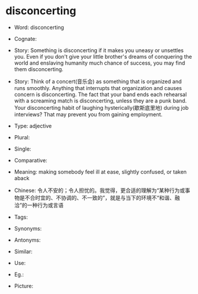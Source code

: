 # disconcerting

- Word: disconcerting
- Cognate: 
- Story: Something is disconcerting if it makes you uneasy or unsettles you. Even if you don't give your little brother's dreams of conquering the world and enslaving humanity much chance of success, you may find them disconcerting.
- Story: Think of a concert(音乐会) as something that is organized and runs smoothly. Anything that interrupts that organization and causes concern is disconcerting. The fact that your band ends each rehearsal with a screaming match is disconcerting, unless they are a punk band. Your disconcerting habit of laughing hysterically(歇斯底里地) during job interviews? That may prevent you from gaining employment.

- Type: adjective
- Plural: 
- Single: 
- Comparative: 
- Meaning: making somebody feel ill at ease, slightly confused, or taken aback
- Chinese: 令人不安的；令人担忧的。我觉得，更合适的理解为“某种行为或事物是不合时宜的、不协调的、不一致的”，就是与当下的环境不“和谐、融洽”的一种行为或言语
- Tags: 
- Synonyms: 
- Antonyms: 
- Similar: 
- Use: 
- Eg.: 
- Picture: 

